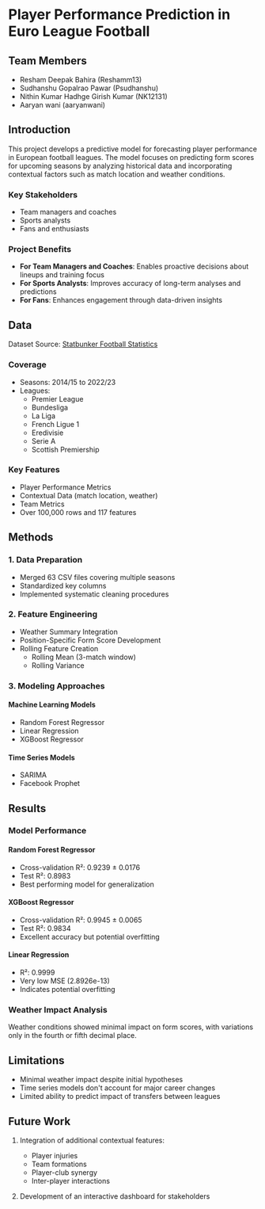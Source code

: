 # Player Performance Prediction in Euro League Football

## Team Members
- Resham Deepak Bahira (Reshamm13)
- Sudhanshu Gopalrao Pawar (Psudhanshu)
- Nithin Kumar Hadhge Girish Kumar (NK12131)
- Aaryan wani (aaryanwani)

## Introduction
This project develops a predictive model for forecasting player performance in European football leagues. The model focuses on predicting form scores for upcoming seasons by analyzing historical data and incorporating contextual factors such as match location and weather conditions.

### Key Stakeholders
- Team managers and coaches
- Sports analysts
- Fans and enthusiasts

### Project Benefits
- **For Team Managers and Coaches**: Enables proactive decisions about lineups and training focus
- **For Sports Analysts**: Improves accuracy of long-term analyses and predictions
- **For Fans**: Enhances engagement through data-driven insights

## Data
Dataset Source: [Statbunker Football Statistics](https://data.world/cclayford/statbunker-football-statistics)

### Coverage
- Seasons: 2014/15 to 2022/23
- Leagues:
  - Premier League
  - Bundesliga
  - La Liga
  - French Ligue 1
  - Eredivisie
  - Serie A
  - Scottish Premiership

### Key Features
- Player Performance Metrics
- Contextual Data (match location, weather)
- Team Metrics
- Over 100,000 rows and 117 features

## Methods

### 1. Data Preparation
- Merged 63 CSV files covering multiple seasons
- Standardized key columns
- Implemented systematic cleaning procedures

### 2. Feature Engineering
- Weather Summary Integration
- Position-Specific Form Score Development
- Rolling Feature Creation
  - Rolling Mean (3-match window)
  - Rolling Variance

### 3. Modeling Approaches
#### Machine Learning Models
- Random Forest Regressor
- Linear Regression
- XGBoost Regressor

#### Time Series Models
- SARIMA
- Facebook Prophet

## Results

### Model Performance
#### Random Forest Regressor
- Cross-validation R²: 0.9239 ± 0.0176
- Test R²: 0.8983
- Best performing model for generalization

#### XGBoost Regressor
- Cross-validation R²: 0.9945 ± 0.0065
- Test R²: 0.9834
- Excellent accuracy but potential overfitting

#### Linear Regression
- R²: 0.9999
- Very low MSE (2.8926e-13)
- Indicates potential overfitting

### Weather Impact Analysis
Weather conditions showed minimal impact on form scores, with variations only in the fourth or fifth decimal place.

## Limitations
- Minimal weather impact despite initial hypotheses
- Time series models don't account for major career changes
- Limited ability to predict impact of transfers between leagues

## Future Work
1. Integration of additional contextual features:
   - Player injuries
   - Team formations
   - Player-club synergy
   - Inter-player interactions

2. Development of an interactive dashboard for stakeholders
